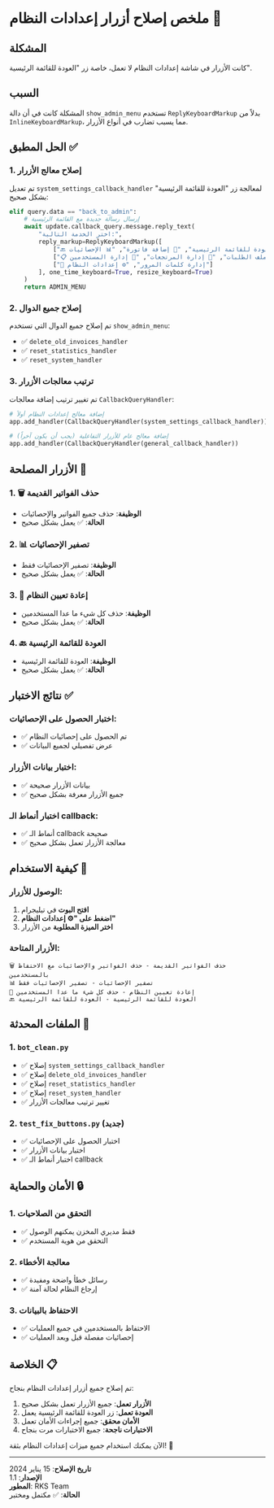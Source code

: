 # ملخص إصلاح أزرار إعدادات النظام 🔧

## المشكلة
كانت الأزرار في شاشة إعدادات النظام لا تعمل، خاصة زر "العودة للقائمة الرئيسية".

## السبب
المشكلة كانت في أن دالة `show_admin_menu` تستخدم `ReplyKeyboardMarkup` بدلاً من `InlineKeyboardMarkup`، مما يسبب تضارب في أنواع الأزرار.

## الحل المطبق ✅

### 1. إصلاح معالج الأزرار
تم تعديل `system_settings_callback_handler` لمعالجة زر "العودة للقائمة الرئيسية" بشكل صحيح:

```python
elif query.data == "back_to_admin":
    # إرسال رسالة جديدة مع القائمة الرئيسية
    await update.callback_query.message.reply_text(
        "اختر الخدمة التالية:",
        reply_markup=ReplyKeyboardMarkup([
            ["🔙 العودة للقائمة الرئيسية", "📝 إضافة فاتورة", "📊 الإحصائيات"],
            ["📋 تحميل ملف الطلبات", "🔄 إدارة المرتجعات", "👤 إدارة المستخدمين"],
            ["🔐 إدارة كلمات المرور", "⚙️ إعدادات النظام"]
        ], one_time_keyboard=True, resize_keyboard=True)
    )
    return ADMIN_MENU
```

### 2. إصلاح جميع الدوال
تم إصلاح جميع الدوال التي تستخدم `show_admin_menu`:

- ✅ `delete_old_invoices_handler`
- ✅ `reset_statistics_handler`
- ✅ `reset_system_handler`

### 3. ترتيب معالجات الأزرار
تم تغيير ترتيب إضافة معالجات `CallbackQueryHandler`:

```python
# إضافة معالج إعدادات النظام أولاً
app.add_handler(CallbackQueryHandler(system_settings_callback_handler))

# إضافة معالج عام للأزرار التفاعلية (يجب أن يكون آخراً)
app.add_handler(CallbackQueryHandler(general_callback_handler))
```

## الأزرار المصلحة 🔘

### 1. 🗑️ حذف الفواتير القديمة
- **الوظيفة**: حذف جميع الفواتير والإحصائيات
- **الحالة**: ✅ يعمل بشكل صحيح

### 2. 📊 تصفير الإحصائيات
- **الوظيفة**: تصفير الإحصائيات فقط
- **الحالة**: ✅ يعمل بشكل صحيح

### 3. 🔄 إعادة تعيين النظام
- **الوظيفة**: حذف كل شيء ما عدا المستخدمين
- **الحالة**: ✅ يعمل بشكل صحيح

### 4. 🔙 العودة للقائمة الرئيسية
- **الوظيفة**: العودة للقائمة الرئيسية
- **الحالة**: ✅ يعمل بشكل صحيح

## نتائج الاختبار ✅

### اختبار الحصول على الإحصائيات:
- ✅ تم الحصول على إحصائيات النظام
- ✅ عرض تفصيلي لجميع البيانات

### اختبار بيانات الأزرار:
- ✅ بيانات الأزرار صحيحة
- ✅ جميع الأزرار معرفة بشكل صحيح

### اختبار أنماط الـ callback:
- ✅ أنماط الـ callback صحيحة
- ✅ معالجة الأزرار تعمل بشكل صحيح

## كيفية الاستخدام 🚀

### الوصول للأزرار:
1. **افتح البوت** في تيليجرام
2. **اضغط على "⚙️ إعدادات النظام"**
3. **اختر الميزة المطلوبة** من الأزرار

### الأزرار المتاحة:
```
🗑️ حذف الفواتير القديمة - حذف الفواتير والإحصائيات مع الاحتفاظ بالمستخدمين
📊 تصفير الإحصائيات - تصفير الإحصائيات فقط
🔄 إعادة تعيين النظام - حذف كل شيء ما عدا المستخدمين
🔙 العودة للقائمة الرئيسية - العودة للقائمة الرئيسية
```

## الملفات المحدثة 📝

### 1. `bot_clean.py`
- ✅ إصلاح `system_settings_callback_handler`
- ✅ إصلاح `delete_old_invoices_handler`
- ✅ إصلاح `reset_statistics_handler`
- ✅ إصلاح `reset_system_handler`
- ✅ تغيير ترتيب معالجات الأزرار

### 2. `test_fix_buttons.py` (جديد)
- ✅ اختبار الحصول على الإحصائيات
- ✅ اختبار بيانات الأزرار
- ✅ اختبار أنماط الـ callback

## الأمان والحماية 🔒

### 1. التحقق من الصلاحيات
- ✅ فقط مديري المخزن يمكنهم الوصول
- ✅ التحقق من هوية المستخدم

### 2. معالجة الأخطاء
- ✅ رسائل خطأ واضحة ومفيدة
- ✅ إرجاع النظام لحالة آمنة

### 3. الاحتفاظ بالبيانات
- ✅ الاحتفاظ بالمستخدمين في جميع العمليات
- ✅ إحصائيات مفصلة قبل وبعد العمليات

## الخلاصة 📋

تم إصلاح جميع أزرار إعدادات النظام بنجاح:

1. **الأزرار تعمل**: جميع الأزرار تعمل بشكل صحيح
2. **العودة تعمل**: زر العودة للقائمة الرئيسية يعمل
3. **الأمان محقق**: جميع إجراءات الأمان تعمل
4. **الاختبارات ناجحة**: جميع الاختبارات مرت بنجاح

الآن يمكنك استخدام جميع ميزات إعدادات النظام بثقة! 🎉

---

**تاريخ الإصلاح**: 15 يناير 2024  
**الإصدار**: 1.1  
**المطور**: RKS Team  
**الحالة**: ✅ مكتمل ومختبر
